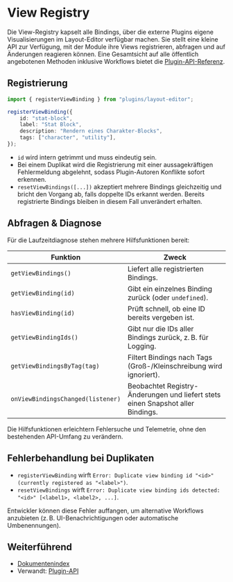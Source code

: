 # View Registry

Die View-Registry kapselt alle Bindings, über die externe Plugins eigene Visualisierungen im Layout-Editor verfügbar machen. Sie stellt eine kleine API zur Verfügung, mit der Module ihre Views registrieren, abfragen und auf Änderungen reagieren können. Eine Gesamtsicht auf alle öffentlich angebotenen Methoden inklusive Workflows bietet die [Plugin-API-Referenz](./plugin-api.md).

## Registrierung

```ts
import { registerViewBinding } from "plugins/layout-editor";

registerViewBinding({
    id: "stat-block",
    label: "Stat Block",
    description: "Rendern eines Charakter-Blocks",
    tags: ["character", "utility"],
});
```

* `id` wird intern getrimmt und muss eindeutig sein.
* Bei einem Duplikat wird die Registrierung mit einer aussagekräftigen Fehlermeldung abgelehnt, sodass Plugin-Autoren Konflikte sofort erkennen.
* `resetViewBindings([...])` akzeptiert mehrere Bindings gleichzeitig und bricht den Vorgang ab, falls doppelte IDs erkannt werden. Bereits registrierte Bindings bleiben in diesem Fall unverändert erhalten.

## Abfragen & Diagnose

Für die Laufzeitdiagnose stehen mehrere Hilfsfunktionen bereit:

| Funktion | Zweck |
| --- | --- |
| `getViewBindings()` | Liefert alle registrierten Bindings. |
| `getViewBinding(id)` | Gibt ein einzelnes Binding zurück (oder `undefined`). |
| `hasViewBinding(id)` | Prüft schnell, ob eine ID bereits vergeben ist. |
| `getViewBindingIds()` | Gibt nur die IDs aller Bindings zurück, z. B. für Logging. |
| `getViewBindingsByTag(tag)` | Filtert Bindings nach Tags (Groß-/Kleinschreibung wird ignoriert). |
| `onViewBindingsChanged(listener)` | Beobachtet Registry-Änderungen und liefert stets einen Snapshot aller Bindings. |

Die Hilfsfunktionen erleichtern Fehlersuche und Telemetrie, ohne den bestehenden API-Umfang zu verändern.

## Fehlerbehandlung bei Duplikaten

* `registerViewBinding` wirft `Error: Duplicate view binding id "<id>" (currently registered as "<label>")`.
* `resetViewBindings` wirft `Error: Duplicate view binding ids detected: "<id>" [<label1>, <label2>, ...]`.

Entwickler können diese Fehler auffangen, um alternative Workflows anzubieten (z. B. UI-Benachrichtigungen oder automatische Umbenennungen).

## Weiterführend

- [Dokumentenindex](./README.md)
- Verwandt: [Plugin-API](./plugin-api.md)
